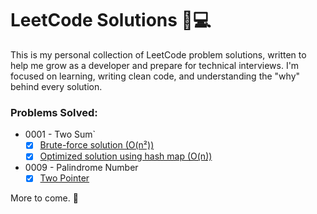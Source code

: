 # LeetCode Solutions 🧠💻

This is my personal collection of LeetCode problem solutions, written to help me grow as a developer and prepare for technical interviews. I'm focused on learning, writing clean code, and understanding the "why" behind every solution.

### Problems Solved:
- 0001 - Two Sum`
  - [x] [Brute-force solution (O(n²))](./0001-two-sum-brute-force.py)
  - [x] [Optimized solution using hash map (O(n))](./0001-two-sum-optimized.py)
- 0009 - Palindrome Number
  - [x] [Two Pointer](./0009-palindrome-number.py)

More to come. 🚀

